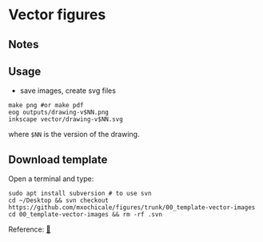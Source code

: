 # Vector figures

## Notes

## Usage 
* save images, create svg files
```
make png #or make pdf
eog outputs/drawing-v$NN.png
inkscape vector/drawing-v$NN.svg
```
where `$NN` is the version of the drawing.

## Download template
Open a terminal and type:
```
sudo apt install subversion # to use svn
cd ~/Desktop && svn checkout https://github.com/mxochicale/figures/trunk/00_template-vector-images
cd 00_template-vector-images && rm -rf .svn
```

Reference: [:link:](https://stackoverflow.com/questions/7106012/download-a-single-folder-or-directory-from-a-github-repo)
